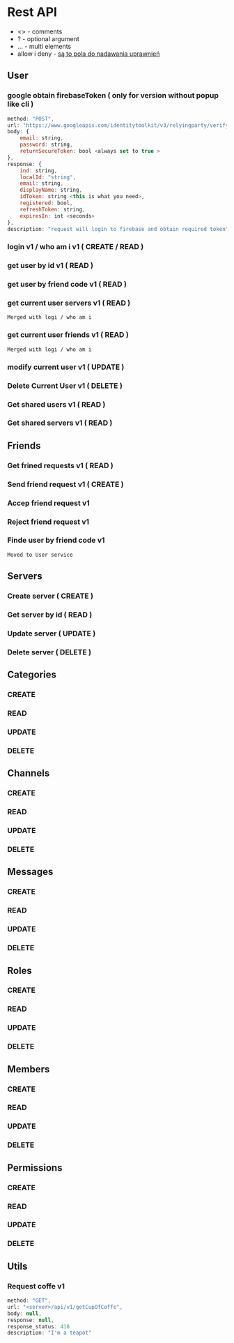 # Rest API

- <> - comments
- ? - optional argument
- ... - multi elements
- allow i deny - [są to pola do nadawania uprawnień](./extras/privlages.md)

## User
### google obtain firebaseToken ( only for version without popup like cli )
```js
method: "POST",
url: "https://www.googleapis.com/identitytoolkit/v3/relyingparty/verifyPassword?key=<firebaseApiKey>",
body: {
    email: string,
    password: string,
    returnSecureToken: bool <always set to true >
},
response: {
    ind: string,
    localId: "string",
    email: string,
    displayName: string,
    idToken: string <this is what you need>,
    registered: bool,
    refreshToken: string,
    expiresIn: int <seconds>
},
description: "request will login to firebase and obtain required token"
```
### login v1 / who am i v1 ( CREATE / READ )
### get user by id v1 ( READ ) <!--- inherit from base service -->
### get user by friend code v1 ( READ ) 
### get current user servers v1 ( READ )
```
Merged with logi / who am i
```

### get current user friends v1 ( READ )
```
Merged with logi / who am i
```

### modify current user v1 ( UPDATE ) <!--- inherit from base service -->
### Delete Current User v1 ( DELETE ) <!--- inherit from base service -->
### Get shared users v1 ( READ )
### Get shared servers v1 ( READ ) 

## Friends
### Get frined requests v1 ( READ ) <!--- inherit from base service -->
### Send friend request v1 ( CREATE ) <!--- inherit from base service -->
### Accep friend request v1
### Reject friend request v1
### Finde user by friend code v1
```
Moved to User service
```
## Servers
### Create server ( CREATE ) <!--- inherit from base service -->
### Get server by id ( READ ) <!--- inherit from base service -->
### Update server ( UPDATE ) <!--- inherit from base service -->
### Delete server ( DELETE ) <!--- inherit from base service -->
## Categories
### CREATE
### READ
### UPDATE
### DELETE
## Channels
### CREATE
### READ
### UPDATE
### DELETE
## Messages
### CREATE
### READ
### UPDATE
### DELETE
## Roles
### CREATE
### READ
### UPDATE
### DELETE
## Members
### CREATE
### READ
### UPDATE
### DELETE

## Permissions
### CREATE
### READ
### UPDATE
### DELETE

## Utils
### Request coffe v1
```js
method: "GET",
url: "<server>/api/v1/getCupOfCoffe",
body: null,
response: null,
response_status: 418
description: "I'm a teapot"
```